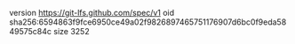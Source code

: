 version https://git-lfs.github.com/spec/v1
oid sha256:6594863f9fce6950ce49a02f9826897465751176907d6bc0f9eda5849575c84c
size 3252
